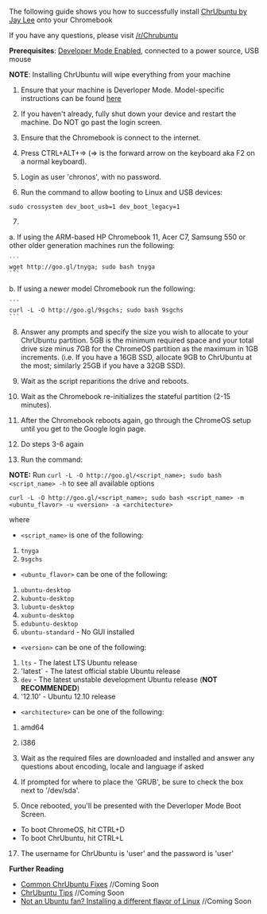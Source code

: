 The following guide shows you how to successfully install [ChrUbuntu by Jay Lee](http://chromeos-cr48.blogspot.com/) onto your Chromebook

If you have any questions, please visit [/r/Chrubuntu](http://www.reddit.com/r/chrubuntu)

**Prerequisites**: [Developer Mode Enabled](http://www.chromium.org/chromium-os/developer-information-for-chrome-os-devices), connected to a power source, USB mouse

**NOTE**: Installing ChrUbuntu will wipe everything from your machine

1. Ensure that your machine is Deverloper Mode. Model-specific instructions can be found [here](http://www.chromium.org/chromium-os/developer-information-for-chrome-os-devices)

2. If you haven't already, fully shut down your device and restart the machine. Do NOT go past the login screen.

3. Ensure that the Chromebook is connect to the internet.

4. Press CTRL+ALT+=> (=> is the forward arrow on the keyboard aka F2 on a normal keyboard).

5. Login as user 'chronos', with no password.

6. Run the command to allow booting to Linux and USB devices:

  ```
  sudo crossystem dev_boot_usb=1 dev_boot_legacy=1
  ```

7.

  a. If using the ARM-based HP Chromebook 11, Acer C7, Samsung 550 or other older generation machines run the following:

    ```
    wget http://goo.gl/tnyga; sudo bash tnyga
    ```

  b. If using a newer model Chromebook run the following:

    ```
    curl -L -O http://goo.gl/9sgchs; sudo bash 9sgchs
    ```

8. Answer any prompts and specify the size you wish to allocate to your ChrUbuntu partition. 5GB is the minimum required space and your total drive size minus 7GB for the ChromeOS partition as the maximum in 1GB increments. (i.e. If you have a 16GB SSD, allocate 9GB to ChrUbuntu at the most; similarly 25GB if you have a 32GB SSD).

9. Wait as the script reparitions the drive and reboots.

10. Wait as the Chromebook re-initializes the stateful partition (2-15 minutes).

11. After the Chromebook reboots again, go through the ChromeOS setup until you get to the Google login page.

12. Do steps 3-6 again

13. Run the command:

  **NOTE:** Run `curl -L -O http://goo.gl/<script_name>; sudo bash <script_name> -h` to see all available options

  ```
  curl -L -O http://goo.gl/<script_name>; sudo bash <script_name> -m <ubuntu_flavor> -u <version> -a <architecture>
  ```

where 

  * `<script_name>` is one of the following:
   1. `tnyga`
   2. `9sgchs` 
  * `<ubuntu_flavor>` can be one of the following:
   1. `ubuntu-desktop`
   2. `kubuntu-desktop`
   3. `lubuntu-desktop`
   4. `xubuntu-desktop`
   5. `edubuntu-desktop`
   6. `ubuntu-standard` - No GUI installed
  * `<version>` can be one of the following:
   1. `lts` - The latest LTS Ubuntu release
   2. 'latest` - The latest official stable Ubuntu release
   3. `dev` - The latest unstable development Ubuntu release (**NOT RECOMMENDED**)
   4. '12.10' - Ubuntu 12.10 release
  * `<architecture>` can be one of the following:
   1. amd64
   2. i386

14. Wait as the required files are downloaded and installed and answer any questions about encoding, locale and language if asked

15. If prompted for where to place the 'GRUB', be sure to check the box next to '/dev/sda'. 

16. Once rebooted, you'll be presented with the Deverloper Mode Boot Screen.
  * To boot ChromeOS, hit CTRL+D
  * To boot ChrUbuntu, hit CTRL+L

17. The username for ChrUbuntu is 'user' and the password is 'user'

**Further Reading**
  * [Common ChrUbuntu Fixes]() //Coming Soon
  * [ChrUbuntu Tips]() //Coming Soon
  * [Not an Ubuntu fan? Installing a different flavor of Linux]() //Coming Soon


